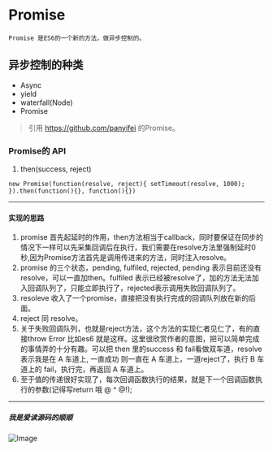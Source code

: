 # Promise
    Promise 是ES6的一个新的方法，做异步控制的。
## 异步控制的种类
   * Async
   * yield
   * waterfall(Node)
   * Promise

>引用 https://github.com/panyifei 的Promise。

### Promise的 API
 1.  then(success, reject)

`new Promise(function(resolve, reject){
 		setTimeout(resolve, 1000);
}).then(function(){}, function(){})`

***
#### 实现的思路
1. promise 首先起延时的作用，then方法相当于callback，同时要保证在同步的情况下一样可以先采集回调后在执行，我们需要在resolve方法里强制延时0秒,因为Promise方法首先是调用传进来的方法，同时注入resolve。
2. promise 的三个状态，pending, fulfiled, rejected, pending 表示目前还没有resolve，可以一直加then。fulfiled 表示已经被resolve了，加的方法无法加入回调队列了，只能立即执行了，rejected表示调用失败回调队列了。
3. resoleve 收入了一个promise，直接把没有执行完成的回调队列放在新的后面。
4. reject 同 resolve。
5. 关于失败回调队列，也就是reject方法，这个方法的实现仁者见仁了，有的直接throw Error 比如es6 就是这样。这里很欣赏作者的意图，把可以简单完成的事情弄的十分有趣。可以把 then 里的success 和 fail看做双车道，resolve 表示我是在 A 车道上, 一直成功 则一直在 A 车道上，一道reject了，执行 B 车道上的 fail，执行完，再返回 A 车道上。
6. 至于值的传递很好实现了，每次回调函数执行的结果，就是下一个回调函数执行的参数(记得写return 哦 @ ^ @!);

***
##### 我是爱读源码的顺顺
![Image](http://https://github.com/FounderIsShadowWalker/Promise/founder.jpg)






